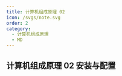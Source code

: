 ```yaml
---
title: 计算机组成原理 02
icon: /svgs/note.svg
order: 2
category:
  - 计算机组成原理
  - MD
---
```


## 计算机组成原理 02 安装与配置
